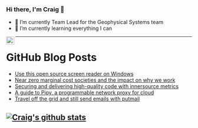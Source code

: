 ### Hi there, I'm Craig 👋

<!--
**CraigTeelFugro/CraigTeelFugro** is a ✨ _special_ ✨ repository because its `README.md` (this file) appears on your GitHub profile.

Here are some ideas to get you started:
-->

- 🔭 I’m currently Team Lead for the Geophysical Systems team
- 🌱 I’m currently learning everything I can

[<img align="left" alt="Craig Teel | LinkedIn" width="22px" src="https://cdn.jsdelivr.net/npm/simple-icons@v3/icons/linkedin.svg" />][linkedin]

---

# GitHub Blog Posts

<!-- BLOG-POST-LIST:START -->
- [Use this open source screen reader on Windows](https://opensource.com/article/22/5/open-source-screen-reader-windows-nvda)
- [Near zero marginal cost societies and the impact on why we work](https://opensource.com/open-organization/22/5/near-zero-marginal-cost-societies-and-impact-why-we-work)
- [Securing and delivering high-quality code with innersource metrics](https://github.blog/2022-05-18-securing-and-delivering-high-quality-code-with-innersource-metrics/)
- [A guide to Pipy, a programmable network proxy for cloud](https://opensource.com/article/22/5/pipy-programmable-network-proxy-cloud)
- [Travel off the grid and still send emails with putmail](https://opensource.com/article/22/5/send-email-putmail)
<!-- BLOG-POST-LIST:END -->

## [![Craig's github stats](https://github-readme-stats.vercel.app/api?username=craigteelfugro)](https://github.com/anuraghazra/github-readme-stats)


[linkedin]: https://linkedin.com/in/craig-teel-b8786771
